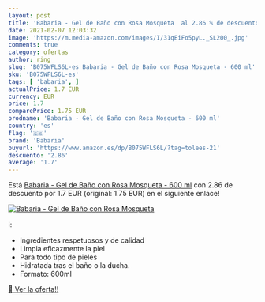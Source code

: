 ```yaml
---
layout: post
title: 'Babaria - Gel de Baño con Rosa Mosqueta  al 2.86 % de descuento'
date: 2021-02-07 12:03:32
image: 'https://m.media-amazon.com/images/I/31qEiFo5pyL._SL200_.jpg'
comments: true
category: ofertas
author: ring
slug: 'B075WFLS6L-es Babaria - Gel de Baño con Rosa Mosqueta - 600 ml'
sku: 'B075WFLS6L-es'
tags: [ 'babaria', ]
actualPrice: 1.7 EUR
currency: EUR
price: 1.7
comparePrice: 1.75 EUR
prodname: 'Babaria - Gel de Baño con Rosa Mosqueta - 600 ml'
country: 'es'
flag: '🇪🇸'
brand: 'Babaria'
buyurl: 'https://www.amazon.es/dp/B075WFLS6L/?tag=tolees-21'
descuento: '2.86'
average: '1.7'
---
```


Está [Babaria - Gel de Baño con Rosa Mosqueta - 600 ml](https://www.amazon.es/dp/B075WFLS6L/?tag=tolees-21) con 2.86 de descuento por 1.7 EUR (original: 1.75 EUR) en el siguiente enlace!

[![Babaria - Gel de Baño con Rosa Mosqueta ](https://m.media-amazon.com/images/I/31qEiFo5pyL._SL200_.jpg)](https://www.amazon.es/dp/B075WFLS6L/?tag=tolees-21)

ℹ️:

- Ingredientes respetuosos y de calidad
- Limpia eficazmente la piel
- Para todo tipo de pieles
- Hidratada tras el baño o la ducha.
- Formato: 600ml

[🛒 Ver la oferta!!](https://www.amazon.es/dp/B075WFLS6L/?tag=tolees-21)

